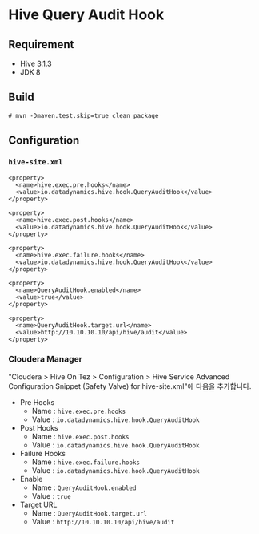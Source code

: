 # Hive Query Audit Hook

## Requirement

* Hive 3.1.3
* JDK 8

## Build

```
# mvn -Dmaven.test.skip=true clean package
```

## Configuration

### `hive-site.xml`

```
<property>
  <name>hive.exec.pre.hooks</name>
  <value>io.datadynamics.hive.hook.QueryAuditHook</value> 
</property>

<property>
  <name>hive.exec.post.hooks</name>
  <value>io.datadynamics.hive.hook.QueryAuditHook</value>
</property>

<property>
  <name>hive.exec.failure.hooks</name>
  <value>io.datadynamics.hive.hook.QueryAuditHook</value>
</property>

<property>
  <name>QueryAuditHook.enabled</name>
  <value>true</value>
</property>

<property>
  <name>QueryAuditHook.target.url</name>
  <value>http://10.10.10.10/api/hive/audit</value>
</property>
```

### Cloudera Manager

"Cloudera > Hive On Tez > Configuration > Hive Service Advanced Configuration Snippet (Safety Valve) for hive-site.xml"에 다음을 추가합니다.

* Pre Hooks
  * Name : `hive.exec.pre.hooks`
  * Value : `io.datadynamics.hive.hook.QueryAuditHook`
* Post Hooks
  * Name : `hive.exec.post.hooks`
  * Value : `io.datadynamics.hive.hook.QueryAuditHook`
* Failure Hooks
  * Name : `hive.exec.failure.hooks`
  * Value : `io.datadynamics.hive.hook.QueryAuditHook`
* Enable
  * Name : `QueryAuditHook.enabled`
  * Value : `true`
* Target URL
  * Name : `QueryAuditHook.target.url` 
  * Value : `http://10.10.10.10/api/hive/audit`
